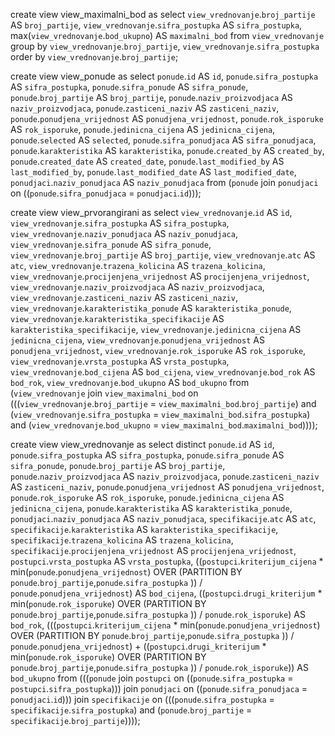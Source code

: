 create  view view_maximalni_bod as
select `view_vrednovanje`.`broj_partije`    AS `broj_partije`,
`view_vrednovanje`.`sifra_postupka`  AS `sifra_postupka`,
max(`view_vrednovanje`.`bod_ukupno`) AS `maximalni_bod`
from `view_vrednovanje`
group by `view_vrednovanje`.`broj_partije`, `view_vrednovanje`.`sifra_postupka`
order by `view_vrednovanje`.`broj_partije`;

create  view view_ponude as
select `ponude`.`id`                   AS `id`,
`ponude`.`sifra_postupka`       AS `sifra_postupka`,
`ponude`.`sifra_ponude`         AS `sifra_ponude`,
`ponude`.`broj_partije`         AS `broj_partije`,
`ponude`.`naziv_proizvodjaca`   AS `naziv_proizvodjaca`,
`ponude`.`zasticeni_naziv`      AS `zasticeni_naziv`,
`ponude`.`ponudjena_vrijednost` AS `ponudjena_vrijednost`,
`ponude`.`rok_isporuke`         AS `rok_isporuke`,
`ponude`.`jedinicna_cijena`     AS `jedinicna_cijena`,
`ponude`.`selected`             AS `selected`,
`ponude`.`sifra_ponudjaca`      AS `sifra_ponudjaca`,
`ponude`.`karakteristika`       AS `karakteristika`,
`ponude`.`created_by`           AS `created_by`,
`ponude`.`created_date`         AS `created_date`,
`ponude`.`last_modified_by`     AS `last_modified_by`,
`ponude`.`last_modified_date`   AS `last_modified_date`,
`ponudjaci`.`naziv_ponudjaca`   AS `naziv_ponudjaca`
from (`ponude` join `ponudjaci`
on ((`ponude`.`sifra_ponudjaca` = `ponudjaci`.`id`)));

create  view view_prvorangirani as
select `view_vrednovanje`.`id`                           AS `id`,
`view_vrednovanje`.`sifra_postupka`               AS `sifra_postupka`,
`view_vrednovanje`.`naziv_ponudjaca`              AS `naziv_ponudjaca`,
`view_vrednovanje`.`sifra_ponude`                 AS `sifra_ponude`,
`view_vrednovanje`.`broj_partije`                 AS `broj_partije`,
`view_vrednovanje`.`atc`                          AS `atc`,
`view_vrednovanje`.`trazena_kolicina`             AS `trazena_kolicina`,
`view_vrednovanje`.`procijenjena_vrijednost`      AS `procijenjena_vrijednost`,
`view_vrednovanje`.`naziv_proizvodjaca`           AS `naziv_proizvodjaca`,
`view_vrednovanje`.`zasticeni_naziv`              AS `zasticeni_naziv`,
`view_vrednovanje`.`karakteristika_ponude`        AS `karakteristika_ponude`,
`view_vrednovanje`.`karakteristika_specifikacije` AS `karakteristika_specifikacije`,
`view_vrednovanje`.`jedinicna_cijena`             AS `jedinicna_cijena`,
`view_vrednovanje`.`ponudjena_vrijednost`         AS `ponudjena_vrijednost`,
`view_vrednovanje`.`rok_isporuke`                 AS `rok_isporuke`,
`view_vrednovanje`.`vrsta_postupka`               AS `vrsta_postupka`,
`view_vrednovanje`.`bod_cijena`                   AS `bod_cijena`,
`view_vrednovanje`.`bod_rok`                      AS `bod_rok`,
`view_vrednovanje`.`bod_ukupno`                   AS `bod_ukupno`
from (`view_vrednovanje` join `view_maximalni_bod`
on (((`view_vrednovanje`.`broj_partije` = `view_maximalni_bod`.`broj_partije`) and
(`view_vrednovanje`.`sifra_postupka` = `view_maximalni_bod`.`sifra_postupka`) and
(`view_vrednovanje`.`bod_ukupno` = `view_maximalni_bod`.`maximalni_bod`))));

create  view view_vrednovanje as
select distinct `ponude`.`id`                                                            AS `id`,
`ponude`.`sifra_postupka`                                                AS `sifra_postupka`,
`ponude`.`sifra_ponude`                                                  AS `sifra_ponude`,
`ponude`.`broj_partije`                                                  AS `broj_partije`,
`ponude`.`naziv_proizvodjaca`                                            AS `naziv_proizvodjaca`,
`ponude`.`zasticeni_naziv`                                               AS `zasticeni_naziv`,
`ponude`.`ponudjena_vrijednost`                                          AS `ponudjena_vrijednost`,
`ponude`.`rok_isporuke`                                                  AS `rok_isporuke`,
`ponude`.`jedinicna_cijena`                                              AS `jedinicna_cijena`,
`ponude`.`karakteristika`                                                AS `karakteristika_ponude`,
`ponudjaci`.`naziv_ponudjaca`                                            AS `naziv_ponudjaca`,
`specifikacije`.`atc`                                                    AS `atc`,
`specifikacije`.`karakteristika`                                         AS `karakteristika_specifikacije`,
`specifikacije`.`trazena_kolicina`                                       AS `trazena_kolicina`,
`specifikacije`.`procijenjena_vrijednost`                                AS `procijenjena_vrijednost`,
`postupci`.`vrsta_postupka`                                              AS `vrsta_postupka`,
((`postupci`.`kriterijum_cijena` * min(`ponude`.`ponudjena_vrijednost`)
OVER (PARTITION BY `ponude`.`broj_partije`,`ponude`.`sifra_postupka` )) /
`ponude`.`ponudjena_vrijednost`)                                        AS `bod_cijena`,
((`postupci`.`drugi_kriterijum` * min(`ponude`.`rok_isporuke`)
OVER (PARTITION BY `ponude`.`broj_partije`,`ponude`.`sifra_postupka` )) /
`ponude`.`rok_isporuke`)                                                AS `bod_rok`,
(((`postupci`.`kriterijum_cijena` * min(`ponude`.`ponudjena_vrijednost`)
OVER (PARTITION BY `ponude`.`broj_partije`,`ponude`.`sifra_postupka` )) /
`ponude`.`ponudjena_vrijednost`) + ((`postupci`.`drugi_kriterijum` *
min(`ponude`.`rok_isporuke`)
OVER (PARTITION BY `ponude`.`broj_partije`,`ponude`.`sifra_postupka` )) /
`ponude`.`rok_isporuke`)) AS `bod_ukupno`
from (((`ponude` join `postupci`
on ((`ponude`.`sifra_postupka` = `postupci`.`sifra_postupka`))) join `ponudjaci`
on ((`ponude`.`sifra_ponudjaca` = `ponudjaci`.`id`))) join `specifikacije`
on (((`ponude`.`sifra_postupka` = `specifikacije`.`sifra_postupka`) and
(`ponude`.`broj_partije` = `specifikacije`.`broj_partije`))));

